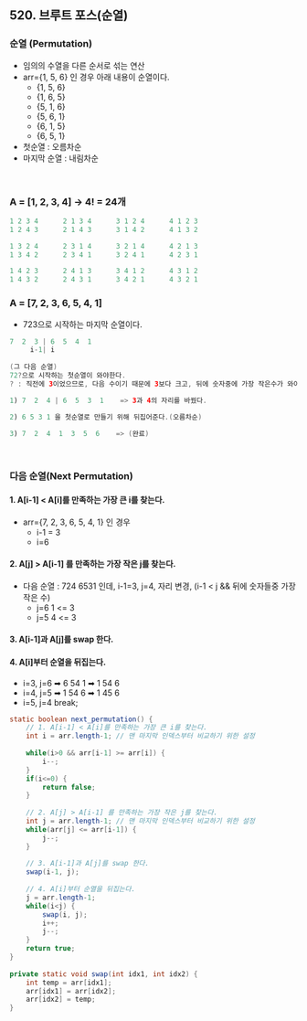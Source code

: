 ## 520. 브루트 포스(순열)

### 순열 (Permutation)
* 임의의 수열을 다른 순서로 섞는 연산
* arr={1, 5, 6} 인 경우 아래 내용이 순열이다.
  * {1, 5, 6}
  * {1, 6, 5}
  * {5, 1, 6}
  * {5, 6, 1}
  * {6, 1, 5}
  * {6, 5, 1}
* 첫순열 : 오름차순
* 마지막 순열 : 내림차순
</br>  

### A = [1, 2, 3, 4]   →   4! = 24개
```java
1 2 3 4      2 1 3 4      3 1 2 4      4 1 2 3
1 2 4 3      2 1 4 3      3 1 4 2      4 1 3 2

1 3 2 4      2 3 1 4      3 2 1 4      4 2 1 3
1 3 4 2      2 3 4 1      3 2 4 1      4 2 3 1

1 4 2 3      2 4 1 3      3 4 1 2      4 3 1 2 
1 4 3 2      2 4 3 1      3 4 2 1      4 3 2 1 
```

### A = [7, 2, 3, 6, 5, 4, 1]
* 723으로 시작하는 마지막 순열이다.
```java
7  2  3 | 6  5  4  1
     i-1| i
	 
(그 다음 순열)	 
72?으로 시작하는 첫순열이 와야한다.
? : 직전에 3이었으므로, 다음 수이기 때문에 3보다 크고, 뒤에 숫자중에 가장 작은수가 와야한다.

1) 7  2  4 | 6  5  3  1    => 3과 4의 자리를 바꿨다.

2) 6 5 3 1 을 첫순열로 만들기 위해 뒤집어준다.(오름차순)

3) 7  2  4  1  3  5  6    => (완료)
```
</br>  

### 다음 순열(Next Permutation)
#### 1. A[i-1] < A[i]를 만족하는 가장 큰 i를 찾는다.
* arr={7, 2, 3, 6, 5, 4, 1} 인 경우
  * i-1 = 3
  * i=6
#### 2. A[j] > A[i-1] 를 만족하는 가장 작은 j를 찾는다.
* 다음 순열 : 724 6531 인데, i-1=3, j=4, 자리 변경, (i-1 < j && 뒤에 숫자들중 가장 작은 수) 
  * j=6   1 <= 3
  * j=5   4 <= 3	  
#### 3. A[i-1]과 A[j]를 swap 한다.
#### 4. A[i]부터 순열을 뒤집는다.
* i=3, j=6  ➡ 6 54 1 ➡ 1 54 6
* i=4, j=5  ➡ 1 54 6 ➡ 1 45 6
* i=5, j=4 break;

```java
static boolean next_permutation() {
    // 1. A[i-1] < A[i]를 만족하는 가장 큰 i를 찾는다.
    int i = arr.length-1; // 맨 마지막 인덱스부터 비교하기 위한 설정
    
    while(i>0 && arr[i-1] >= arr[i]) {
    	i--;
    }
    if(i<=0) {
    	return false;
    }
    
    // 2. A[j] > A[i-1] 를 만족하는 가장 작은 j를 찾는다.
    int j = arr.length-1; // 맨 마지막 인덱스부터 비교하기 위한 설정
    while(arr[j] <= arr[i-1]) {
    	j--;
    }
    
    // 3. A[i-1]과 A[j]를 swap 한다.
    swap(i-1, j);
    
    // 4. A[i]부터 순열을 뒤집는다.
    j = arr.length-1;
    while(i<j) {
    	swap(i, j);
    	i++;
    	j--;
    }
    return true;
}
	
private static void swap(int idx1, int idx2) {
    int temp = arr[idx1];
    arr[idx1] = arr[idx2];
    arr[idx2] = temp;
}
```
